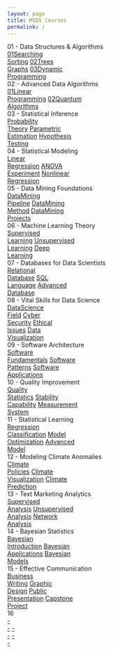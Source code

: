 ```yaml
---
layout: page
title: MSDS Courses
permalink: /
---
```


<div class="block" style="grid-template-columns: 1fr 1fr;">
  <div class="btn text">
    <div class="btn name">01 - Data Structures & Algorithms</div>
    <div class="row" style="grid-template-columns: 1fr 1fr 1fr;">
      <a href="/01-MSDS/DS01/" class="btn box1"><span class="btn box11">01</span>Searching<br>Sorting</a>
      <a href="/01-MSDS/DS02/" class="btn box1"><span class="btn box11">02</span>Trees<br>Graphs</a>
      <a href="/01-MSDS/DS03/" class="btn box1"><span class="btn box11">03</span>Dynamic<br>Programming</a>
    </div>
  </div>
  <div class="btn text">
    <div class="btn name">02 - Advanced Data Algorithms</div>
    <div class="row" style="grid-template-columns: 1fr 1fr 1fr;">
      <a href="/01-MSDS/DS04/" class="btn box1"><span class="btn box11">01</span>Linear<br>Programming</a>
      <a href="/01-MSDS/DS05/" class="btn box1"><span class="btn box11">02</span>Quantum<br>Algorithms</a>
    </div>
  </div>
</div>

<div class="block" style="grid-template-columns: 1fr 1fr;">
  <div class="btn text">
    <div class="btn name">03 - Statistical Inference</div>
    <div class="row" style="grid-template-columns: 1fr 1fr 1fr;">
      <a href="/01-MSDS/DS06/" class="btn box2">Probability<br>Theory</a>
      <a href="/01-MSDS/DS07/" class="btn box2">Parametric<br>Estimation</a>
      <a href="/01-MSDS/DS08/" class="btn box2">Hypothesis<br>Testing</a>
    </div>
  </div>
  <div class="btn text">
    <div class="btn name">04 - Statistical Modeling</div>
    <div class="row" style="grid-template-columns: 1fr 1fr 1fr;">
      <a href="/01-MSDS/DS09/" class="btn box2">Linear<br>Regression</a>
      <a href="/01-MSDS/DS10/" class="btn box2">ANOVA<br>Experiment</a>
      <a href="/01-MSDS/DS11/" class="btn box2">Nonlinear<br>Regression</a>
    </div>
  </div>
</div>

<div class="block" style="grid-template-columns: 1fr 1fr;">
  <div class="btn text">
    <div class="btn name">05 - Data Mining Foundations</div>
    <div class="row" style="grid-template-columns: 1fr 1fr 1fr;">
      <a href="/01-MSDS/DS12/" class="btn box1">DataMining<br>Pipeline</a>
      <a href="/01-MSDS/DS13/" class="btn box1">DataMining<br>Method</a>
      <a href="/01-MSDS/DS14/" class="btn box1">DataMining<br>Projects</a>
    </div>
  </div>
  <div class="btn text">
    <div class="btn name">06 - Machine Learning Theory</div>
    <div class="row" style="grid-template-columns: 1fr 1fr 1fr;">
      <a href="/01-MSDS/DS15/" class="btn box1">Supervised<br>Learning</a>
      <a href="/01-MSDS/DS16/" class="btn box1">Unsupervised<br>Learning</a>
      <a href="/01-MSDS/DS17/" class="btn box1">Deep<br>Learning</a>
    </div>
  </div>
</div>

<div class="block" style="grid-template-columns: 1fr 1fr;">
  <div class="btn text">
    <div class="btn name">07 - Databases for Data Scientists</div>
    <div class="row" style="grid-template-columns: 1fr 1fr 1fr;">
      <a href="/01-MSDS/DS18/" class="btn box2">Relational<br>Database</a>
      <a href="/01-MSDS/DS19/" class="btn box2">SQL<br>Language</a>
      <a href="/01-MSDS/DS20/" class="btn box2">Advanced<br>Database</a>
    </div>
  </div>
  <div class="btn text">
    <div class="btn name">08 - Vital Skills for Data Science</div>
    <div class="row" style="grid-template-columns: 1fr 1fr 1fr 1fr;">
      <a href="/01-MSDS/DS21/" class="btn box2">DataScience<br>Field</a>
      <a href="/01-MSDS/DS22/" class="btn box2">Cyber<br>Security</a>
      <a href="/01-MSDS/DS23/" class="btn box2">Ethical<br>Issues</a>
      <a href="/01-MSDS/DS24/" class="btn box2">Data<br>Visualization</a>
    </div>
  </div>
</div>

<div class="block" style="grid-template-columns: 1fr 1fr;">
  <div class="btn text">
    <div class="btn name">09 - Software Architecture</div>
    <div class="row" style="grid-template-columns: 1fr 1fr 1fr;">
      <a href="/01-MSDS/DS25/" class="btn box1">Software<br>Fundamentals</a>
      <a href="/01-MSDS/DS26/" class="btn box1">Software<br>Patterns</a>
      <a href="/01-MSDS/DS27/" class="btn box1">Software<br>Applications</a>
    </div>
  </div>
  <div class="btn text">
    <div class="btn name">10 - Quality Improvement</div>
    <div class="row" style="grid-template-columns: 1fr 1fr 1fr;">
      <a href="/01-MSDS/DS28/" class="btn box1">Quality<br>Statistics</a>
      <a href="/01-MSDS/DS29/" class="btn box1">Stability<br>Capability</a>
      <a href="/01-MSDS/DS30/" class="btn box1">Measurement<br>System</a>
    </div>
  </div>
</div>

<div class="block" style="grid-template-columns: 1fr 1fr;">
  <div class="btn text">
    <div class="btn name">11 - Statistical Learning</div>
    <div class="row" style="grid-template-columns: 1fr 1fr 1fr;">
      <a href="/01-MSDS/DS31/" class="btn box2">Regression<br>Classification</a>
      <a href="/01-MSDS/DS32/" class="btn box2">Model<br>Optimization</a>
      <a href="/01-MSDS/DS33/" class="btn box2">Advanced<br>Model</a>
    </div>
  </div>
  <div class="btn text">
    <div class="btn name">12 - Modeling Climate Anomalies</div>
    <div class="row" style="grid-template-columns: 1fr 1fr 1fr;">
      <a href="/01-MSDS/DS34/" class="btn box2">Climate<br>Policies</a>
      <a href="/01-MSDS/DS35/" class="btn box2">Climate<br>Visualization</a>
      <a href="/01-MSDS/DS36/" class="btn box2">Climate<br>Prediction</a>
    </div>
  </div>
</div>

<div class="block" style="grid-template-columns: 1fr 1fr;">
  <div class="btn text">
    <div class="btn name">13 - Text Marketing Analytics</div>
    <div class="row" style="grid-template-columns: 1fr 1fr 1fr;">
      <a href="/01-MSDS/DS37/" class="btn box1">Supervised<br>Analysis</a>
      <a href="/01-MSDS/DS38/" class="btn box1">Unsupervised<br>Analysis</a>
      <a href="/01-MSDS/DS39/" class="btn box1">Network<br>Analysis</a>
    </div>
  </div>
  <div class="btn text">
    <div class="btn name">14 - Bayesian Statistics</div>
    <div class="row" style="grid-template-columns: 1fr 1fr 1fr;">
      <a href="/01-MSDS/DS40/" class="btn box1">Bayesian<br>Introduction</a>
      <a href=""               class="btn box1">Bayesian<br>Applications</a>
      <a href=""               class="btn box1">Bayesian<br>Models</a>
    </div>
  </div>
</div>

<div class="block" style="grid-template-columns: 1fr 1fr;">
  <div class="btn text">
    <div class="btn name">15 - Effective Communication</div>
    <div class="row" style="grid-template-columns: 1fr 1fr 1fr 1fr;">
      <a href="/01-MSDS/DS43/" class="btn box2">Business<br>Writing</a>
      <a href="/01-MSDS/DS44/" class="btn box2">Graphic<br>Design</a>
      <a href="/01-MSDS/DS45/" class="btn box2">Public<br>Presentation</a>
      <a href="/01-MSDS/DS46/" class="btn box2">Capstone<br>Project</a>
    </div>
  </div>
  <div class="btn text">
    <div class="btn name">16</div>
    <div class="row" style="grid-template-columns: 1fr 1fr 1fr;">
      <a href=""               class="btn box2">-<br>-</a>
      <a href=""               class="btn box2">-<br>-</a>
      <a href=""               class="btn box2">-<br>-</a>
    </div>
  </div>
</div>
